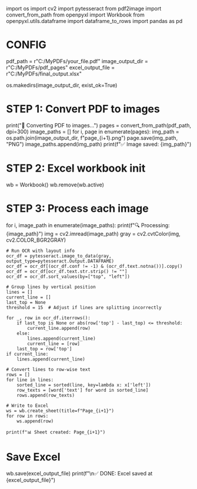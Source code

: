import os
import cv2
import pytesseract
from pdf2image import convert_from_path
from openpyxl import Workbook
from openpyxl.utils.dataframe import dataframe_to_rows
import pandas as pd

# CONFIG
pdf_path = r"C:/MyPDFs/your_file.pdf"
image_output_dir = r"C:/MyPDFs/pdf_pages"
excel_output_file = r"C:/MyPDFs/final_output.xlsx"

os.makedirs(image_output_dir, exist_ok=True)

# STEP 1: Convert PDF to images
print("📄 Converting PDF to images...")
pages = convert_from_path(pdf_path, dpi=300)
image_paths = []
for i, page in enumerate(pages):
    img_path = os.path.join(image_output_dir, f"page_{i+1}.png")
    page.save(img_path, "PNG")
    image_paths.append(img_path)
    print(f"✅ Image saved: {img_path}")

# STEP 2: Excel workbook init
wb = Workbook()
wb.remove(wb.active)

# STEP 3: Process each image
for i, image_path in enumerate(image_paths):
    print(f"🔍 Processing: {image_path}")
    img = cv2.imread(image_path)
    gray = cv2.cvtColor(img, cv2.COLOR_BGR2GRAY)

    # Run OCR with layout info
    ocr_df = pytesseract.image_to_data(gray, output_type=pytesseract.Output.DATAFRAME)
    ocr_df = ocr_df[(ocr_df.conf != -1) & (ocr_df.text.notna())].copy()
    ocr_df = ocr_df[ocr_df.text.str.strip() != ""]
    ocr_df = ocr_df.sort_values(by=["top", "left"])

    # Group lines by vertical position
    lines = []
    current_line = []
    last_top = None
    threshold = 15  # Adjust if lines are splitting incorrectly

    for _, row in ocr_df.iterrows():
        if last_top is None or abs(row['top'] - last_top) <= threshold:
            current_line.append(row)
        else:
            lines.append(current_line)
            current_line = [row]
        last_top = row['top']
    if current_line:
        lines.append(current_line)

    # Convert lines to row-wise text
    rows = []
    for line in lines:
        sorted_line = sorted(line, key=lambda x: x['left'])
        row_texts = [word['text'] for word in sorted_line]
        rows.append(row_texts)

    # Write to Excel
    ws = wb.create_sheet(title=f"Page_{i+1}")
    for row in rows:
        ws.append(row)

    print(f"📊 Sheet created: Page_{i+1}")

# Save Excel
wb.save(excel_output_file)
print(f"\n✅ DONE: Excel saved at {excel_output_file}")
